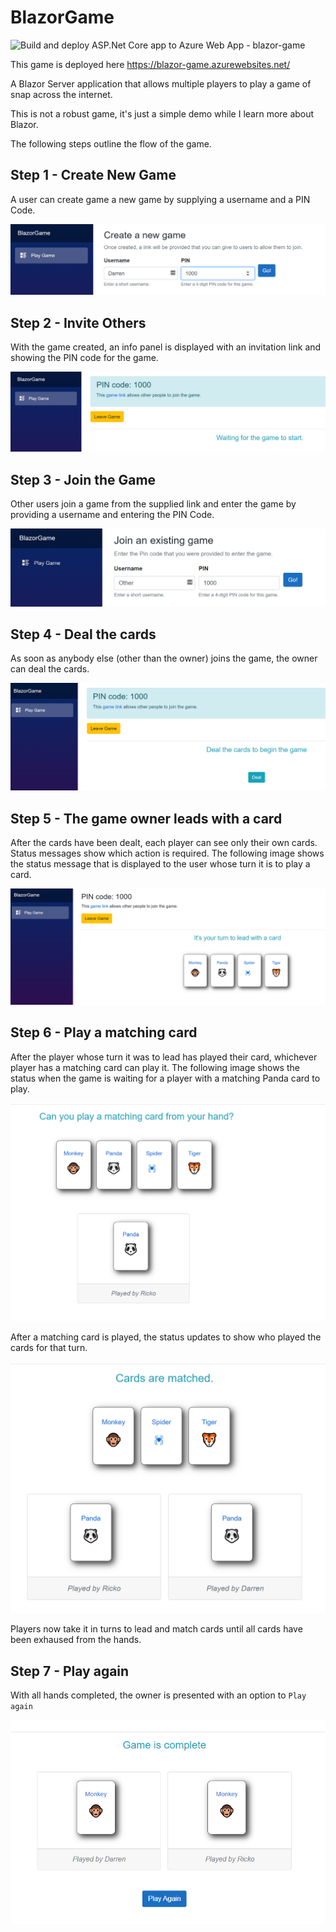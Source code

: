 # BlazorGame

![Build and deploy ASP.Net Core app to Azure Web App - blazor-game](https://github.com/dneimke/BlazorGame/workflows/Build%20and%20deploy%20ASP.Net%20Core%20app%20to%20Azure%20Web%20App%20-%20blazor-game/badge.svg)

This game is deployed here https://blazor-game.azurewebsites.net/

A Blazor Server application that allows multiple players to play a game of snap across the internet.

This is not a robust game, it's just a simple demo while I learn more about Blazor.

The following steps outline the flow of the game.

## Step 1 - Create New Game

A user can create game a new game by supplying a username and a PIN Code.

![Creating a new game](https://github.com/dneimke/blazorgame/blob/main/docs/start-new-game.png?raw=true)

## Step 2 - Invite Others

With the game created, an info panel is displayed with an invitation link and showing the PIN code for the game.

![An info panel displays the invitation link and the PIN code](https://github.com/dneimke/blazorgame/blob/main/docs/invite-others.png?raw=true)

## Step 3 - Join the Game

Other users join a game from the supplied link and enter the game by providing a username and entering the PIN Code.

![Multiple players in a game](https://github.com/dneimke/blazorgame/blob/main/docs/multiple-players.png?raw=true)

## Step 4 - Deal the cards

As soon as anybody else (other than the owner) joins the game, the owner can deal the cards.

![Deal button is present when players have joined](https://github.com/dneimke/blazorgame/blob/main/docs/deal.png?raw=true)

## Step 5 - The game owner leads with a card

After the cards have been dealt, each player can see only their own cards. Status messages show
which action is required. The following image shows the status message that is displayed to the user whose turn it is to play a card.

![Dealt cards](https://github.com/dneimke/blazorgame/blob/main/docs/dealt-cards.png?raw=true)

## Step 6 - Play a matching card

After the player whose turn it was to lead has played their card, whichever player has a matching card can play it. The following image shows the status when the game is waiting for a player with a matching Panda card to play.

![Waiting for matching card](https://github.com/dneimke/blazorgame/blob/main/docs/play-matching.png?raw=true)

After a matching card is played, the status updates to show who played the cards for that turn.

![Matched cards](https://github.com/dneimke/blazorgame/blob/main/docs/matched-cards.png?raw=true)

Players now take it in turns to lead and match cards until all cards have been exhaused from the hands.

## Step 7 - Play again

With all hands completed, the owner is presented with an option to `Play again`

![Play again](https://github.com/dneimke/blazorgame/blob/main/docs/play-again.png?raw=true)
